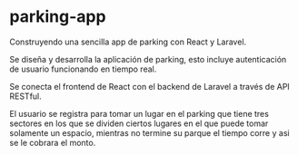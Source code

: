 # parking-app
Construyendo una sencilla app de parking con React y Laravel.

Se diseña y desarrolla la aplicación de parking, esto incluye autenticación de usuario funcionando en tiempo real.

Se conecta el frontend de React con el backend de Laravel a través de API RESTful.

El  usuario se registra para tomar un lugar en el parking que tiene tres sectores en los que se dividen ciertos lugares en el que puede tomar solamente un espacio, mientras no termine su parque el tiempo corre y asi se le cobrara el monto.
